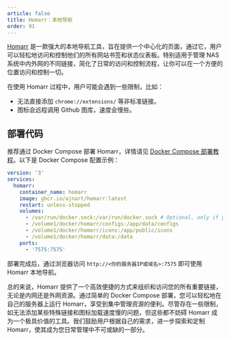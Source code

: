 ```yaml
---
article: false
title: Homarr：本地导航
order: 91
---
```


[Homarr](https://github.com/ajnart/homarr) 是一款强大的本地导航工具，旨在提供一个中心化的页面，通过它，用户可以轻松地访问和控制他们的所有网站书签和状态仪表板。特别适用于管理 NAS 系统中内外网的不同链接，简化了日常的访问和控制流程，让你可以在一个方便的位置访问和控制一切。

在使用 Homarr 过程中，用户可能会遇到一些限制，比如：

- 无法直接添加 `chrome://extensions/` 等非标准链接。
- 图标会远程调用 Github 图库，速度会慢些。

## 部署代码

推荐通过 Docker Compose 部署 Homarr，详情请见 [Docker Compose 部署教程](./#%E9%83%A8%E7%BD%B2%E6%95%99%E7%A8%8B)。以下是 Docker Compose 配置示例：

```yml
version: '3'
services:
  homarr:
    container_name: homarr
    image: ghcr.io/ajnart/homarr:latest
    restart: unless-stopped
    volumes:
      - /var/run/docker.sock:/var/run/docker.sock # Optional, only if you want docker integration
      - /volume1/docker/homarr/configs:/app/data/configs
      - /volume1/docker/homarr/icons:/app/public/icons
      - /volume1/docker/homarr/data:/data
    ports:
      - '7575:7575'
```

部署完成后，通过浏览器访问 `http://<你的服务器IP或域名>:7575` 即可使用 Homarr 本地导航。

总的来说，Homarr 提供了一个高效便捷的方式来组织和访问您的所有重要链接，无论是内网还是外网资源。通过简单的 Docker Compose 部署，您可以轻松地在自己的服务器上运行 Homarr，享受到集中管理资源的便利。尽管存在一些限制，如无法添加某些特殊链接和图标加载速度慢的问题，但这些都不妨碍 Homarr 成为一个极具价值的工具。我们鼓励用户根据自己的需求，进一步探索和定制 Homarr，使其成为您日常管理中不可或缺的一部分。
